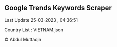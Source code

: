 

## Google Trends Keywords Scraper 
 
Last Update 25-03-2023 , 04:36:51

Country List :
VIETNAM.json



© Abdul Muttaqin 
